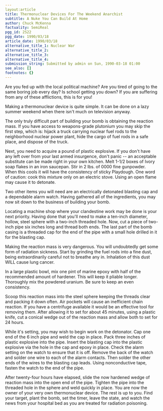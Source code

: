 ```yaml
---
layout:article
title: Thermonuclear Devices For The Weekend Anarchist
subtitle: A Nuke You Can Build At Home
author: Chuck McKenna
factuality: SemiReal
pgg_id: 2S22
pgg_date: 1990/03/18
article_date: 1990/03/18
alternative_title_1: Nuclear War
alternative_title_2: 
alternative_title_3: 
alternative_title_4: 
submission_string: Submitted by admin on Sun, 1990-03-18 01:00
see_also: []
footnotes: {}
---
```

<div>
<p>Are you fed up with the local political machine? Are you tired of going to the same boring job every day? Is school getting you down? If you are suffering from any of these afflictions, this is for you!</p>
<p>Making a thermonuclear device is quite simple. It can be done on a lazy summer weekend when there isn't much on television anyway.</p>
<p>The only truly difficult part of building your bomb is obtaining the reaction mass. If you have access to weapons-grade plutonium you may skip the first step, which is: hijack a truck carrying nuclear fuel rods to the neighborhood nuclear power plant, hide the cargo of fuel rods in a safe place, and dispose of the truck.</p>
<p>Next, you need to acquire a pound of plastic explosive. If you don't have any left over from your last armed insurgence, don't panic -- an acceptable substitute can be made right in your own kitchen. Melt 1-1/2 boxes of Ivory soap flakes in an iron saucepan. Stir in 2 lbs. of 0000 fine gunpowder. When this cools it will have the consistency of sticky Playdough. One word of caution: cook this mixture only on an electric stove. Using an open flame may cause it to detonate.</p>
<p>Two other items you will need are an electrically detonated blasting cap and a dependable alarm watch. Having gathered all of the ingredients, you may now sit down to the business of building your bomb.</p>
<p>Locating a machine shop where your clandestine work may be done is your next priority. Having done that you'll need to make a ten-inch diameter, hollow, steel sphere with a two-inch threaded hole. Now, cut a piece of two-inch pipe six inches long and thread both ends. The last part of the bomb casing is a threaded cap for the end of the pipe with a small hole drilled in it for the blasting cap.</p>
<p>Making the reaction mass is very dangerous. You will undoubtedly get some form of radiation sickness. Start by grinding the fuel rods into a fine dust, being extraordinarily careful not to breathe any in. Inhalation of this dust WILL cause lung cancer.</p>
<p>In a large plastic bowl, mix one pint of marine epoxy with half of the recommended amount of hardener. This will keep it pliable longer. Thoroughly mix the powdered uranium. Be sure to keep an even consistency.</p>
<p>Scoop this reaction mass into the steel sphere keeping the threads clear and packing it down often. Air pockets will cause an inefficient chain reaction. If you have a centrifuge available it would be an effective tool for removing them. After allowing it to set for about 45 minutes, using a plastic knife, cut a conical wedge out of the reaction mass and allow both to set for 24 hours.</p>
<p>While it's setting, you may wish to begin work on the detonator. Cap one end of the 6 inch pipe and weld the cap in place. Pack three inches of plastic explosive into the pipe. Insert the blasting cap into the plastic explosive via the hole in the cap and epoxy in place. Check the alarm setting on the watch to ensure that it is off. Remove the back of the watch and solder one wire to each of the alarm contacts. Then solder the other ends of the wires to the blasting cap leads. Using nonconductive tape, fasten the watch to the end of the pipe.</p>
<p>After twenty-four hours have elapsed, slide the now hardened wedge of reaction mass into the open end of the pipe. Tighten the pipe into the threaded hole in the sphere and weld quickly in place. You are now the owner of your very own thermonuclear device. The rest is up to you. Find your target, plant the bomb, set the timer, leave the state, and watch the news from your hospital bed as you are treated for radiation poisoning. <!--Amazon_CLS_IM_END--></p>
</div>

